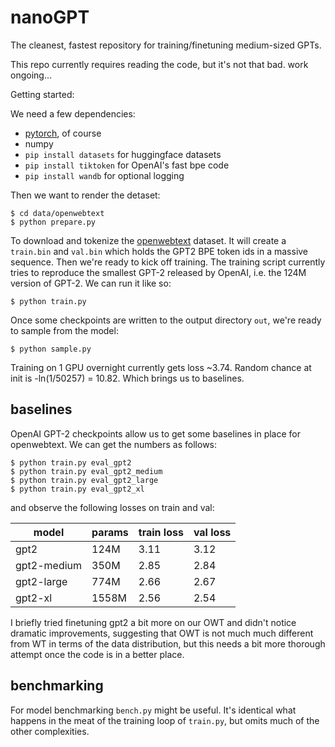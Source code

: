 
# nanoGPT

The cleanest, fastest repository for training/finetuning medium-sized GPTs.

This repo currently requires reading the code, but it's not that bad. work ongoing...

Getting started:

We need a few dependencies:

- [pytorch](https://pytorch.org), of course
- numpy
- `pip install datasets` for huggingface datasets
- `pip install tiktoken` for OpenAI's fast bpe code
- `pip install wandb` for optional logging

Then we want to render the detaset:

```
$ cd data/openwebtext
$ python prepare.py
```

To download and tokenize the [openwebtext](https://huggingface.co/datasets/openwebtext) dataset. It will create a `train.bin` and `val.bin` which holds the GPT2 BPE token ids in a massive sequence. Then we're ready to kick off training. The training script currently tries to reproduce the smallest GPT-2 released by OpenAI, i.e. the 124M version of GPT-2. We can run it like so:

```
$ python train.py
```

Once some checkpoints are written to the output directory `out`, we're ready to sample from the model:

```
$ python sample.py
```

Training on 1 GPU overnight currently gets loss ~3.74. Random chance at init is -ln(1/50257) = 10.82. Which brings us to baselines.

## baselines

OpenAI GPT-2 checkpoints allow us to get some baselines in place for openwebtext. We can get the numbers as follows:

```
$ python train.py eval_gpt2
$ python train.py eval_gpt2_medium
$ python train.py eval_gpt2_large
$ python train.py eval_gpt2_xl
```

and observe the following losses on train and val:

| model | params | train loss | val loss |
| ------| ------ | ---------- | -------- |
| gpt2 | 124M         | 3.11  | 3.12     |
| gpt2-medium | 350M  | 2.85  | 2.84     |
| gpt2-large | 774M   | 2.66  | 2.67     |
| gpt2-xl | 1558M     | 2.56  | 2.54     |

I briefly tried finetuning gpt2 a bit more on our OWT and didn't notice dramatic improvements, suggesting that OWT is not much much different from WT in terms of the data distribution, but this needs a bit more thorough attempt once the code is in a better place.

## benchmarking

For model benchmarking `bench.py` might be useful. It's identical what happens in the meat of the training loop of `train.py`, but omits much of the other complexities.
